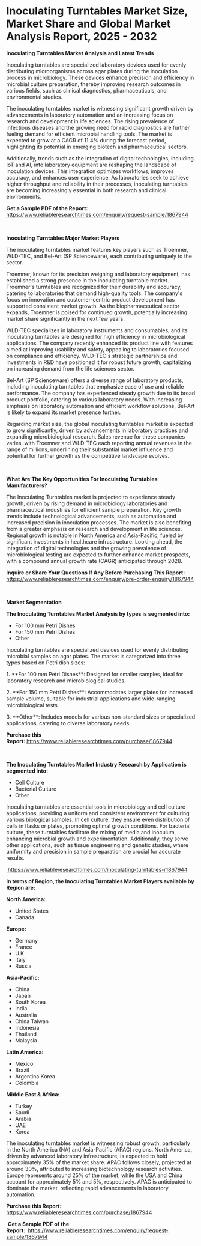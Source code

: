 <p><h1>Inoculating Turntables Market Size, Market Share and Global Market Analysis Report, 2025 - 2032</h1></p><p><strong>Inoculating Turntables Market Analysis and Latest Trends</strong></p>
<p><p>Inoculating turntables are specialized laboratory devices used for evenly distributing microorganisms across agar plates during the inoculation process in microbiology. These devices enhance precision and efficiency in microbial culture preparation, thereby improving research outcomes in various fields, such as clinical diagnostics, pharmaceuticals, and environmental studies.</p><p>The inoculating turntables market is witnessing significant growth driven by advancements in laboratory automation and an increasing focus on research and development in life sciences. The rising prevalence of infectious diseases and the growing need for rapid diagnostics are further fueling demand for efficient microbial handling tools. The market is expected to grow at a CAGR of 11.4% during the forecast period, highlighting its potential in emerging biotech and pharmaceutical sectors.</p><p>Additionally, trends such as the integration of digital technologies, including IoT and AI, into laboratory equipment are reshaping the landscape of inoculation devices. This integration optimizes workflows, improves accuracy, and enhances user experience. As laboratories seek to achieve higher throughput and reliability in their processes, inoculating turntables are becoming increasingly essential in both research and clinical environments.</p></p>
<p><strong>Get a Sample PDF of the Report:&nbsp;</strong> <a href="https://www.reliableresearchtimes.com/enquiry/request-sample/1867944?utm_campaign=3325&utm_medium=2&utm_source=Github&utm_content=ia&utm_term=13042025&utm_id=inoculating-turntables">https://www.reliableresearchtimes.com/enquiry/request-sample/1867944</a></p>
<p>&nbsp;</p>
<p><strong>Inoculating Turntables Major Market Players</strong></p>
<p><p>The inoculating turntables market features key players such as Troemner, WLD-TEC, and Bel-Art (SP Scienceware), each contributing uniquely to the sector.</p><p>Troemner, known for its precision weighing and laboratory equipment, has established a strong presence in the inoculating turntable market. Troemner's turntables are recognized for their durability and accuracy, catering to laboratories that demand high-quality tools. The company's focus on innovation and customer-centric product development has supported consistent market growth. As the biopharmaceutical sector expands, Troemner is poised for continued growth, potentially increasing market share significantly in the next few years.</p><p>WLD-TEC specializes in laboratory instruments and consumables, and its inoculating turntables are designed for high efficiency in microbiological applications. The company recently enhanced its product line with features aimed at improving usability and safety, appealing to laboratories focused on compliance and efficiency. WLD-TEC's strategic partnerships and investments in R&D have positioned it for robust future growth, capitalizing on increasing demand from the life sciences sector.</p><p>Bel-Art (SP Scienceware) offers a diverse range of laboratory products, including inoculating turntables that emphasize ease of use and reliable performance. The company has experienced steady growth due to its broad product portfolio, catering to various laboratory needs. With increasing emphasis on laboratory automation and efficient workflow solutions, Bel-Art is likely to expand its market presence further.</p><p>Regarding market size, the global inoculating turntables market is expected to grow significantly, driven by advancements in laboratory practices and expanding microbiological research. Sales revenue for these companies varies, with Troemner and WLD-TEC each reporting annual revenues in the range of millions, underlining their substantial market influence and potential for further growth as the competitive landscape evolves.</p></p>
<p>&nbsp;</p>
<p><strong>What Are The Key Opportunities For Inoculating Turntables Manufacturers?</strong></p>
<p><p>The Inoculating Turntables market is projected to experience steady growth, driven by rising demand in microbiology laboratories and pharmaceutical industries for efficient sample preparation. Key growth trends include technological advancements, such as automation and increased precision in inoculation processes. The market is also benefiting from a greater emphasis on research and development in life sciences. Regional growth is notable in North America and Asia-Pacific, fueled by significant investments in healthcare infrastructure. Looking ahead, the integration of digital technologies and the growing prevalence of microbiological testing are expected to further enhance market prospects, with a compound annual growth rate (CAGR) anticipated through 2028.</p></p>
<p><strong>Inquire or Share Your Questions If Any Before Purchasing This Report:</strong> <a href="https://www.reliableresearchtimes.com/enquiry/pre-order-enquiry/1867944?utm_campaign=3325&utm_medium=2&utm_source=Github&utm_content=ia&utm_term=13042025&utm_id=inoculating-turntables">https://www.reliableresearchtimes.com/enquiry/pre-order-enquiry/1867944</a></p>
<p>&nbsp;</p>
<p><strong>Market Segmentation</strong></p>
<p><strong>The Inoculating Turntables Market Analysis by types is segmented into:</strong></p>
<p><ul><li>For 100 mm Petri Dishes</li><li>For 150 mm Petri Dishes</li><li>Other</li></ul></p>
<p><p>Inoculating turntables are specialized devices used for evenly distributing microbial samples on agar plates. The market is categorized into three types based on Petri dish sizes: </p><p>1. **For 100 mm Petri Dishes**: Designed for smaller samples, ideal for laboratory research and microbiological studies. </p><p>2. **For 150 mm Petri Dishes**: Accommodates larger plates for increased sample volume, suitable for industrial applications and wide-ranging microbiological tests. </p><p>3. **Other**: Includes models for various non-standard sizes or specialized applications, catering to diverse laboratory needs.</p></p>
<p><strong>Purchase this Report:&nbsp;</strong><a href="https://www.reliableresearchtimes.com/purchase/1867944?utm_campaign=3325&utm_medium=2&utm_source=Github&utm_content=ia&utm_term=13042025&utm_id=inoculating-turntables">https://www.reliableresearchtimes.com/purchase/1867944</a></p>
<p>&nbsp;</p>
<p><strong>The Inoculating Turntables Market Industry Research by Application is segmented into:</strong></p>
<p><ul><li>Cell Culture</li><li>Bacterial Culture</li><li>Other</li></ul></p>
<p><p>Inoculating turntables are essential tools in microbiology and cell culture applications, providing a uniform and consistent environment for culturing various biological samples. In cell culture, they ensure even distribution of cells in flasks or plates, promoting optimal growth conditions. For bacterial culture, these turntables facilitate the mixing of media and inoculum, enhancing microbial growth and experimentation. Additionally, they serve other applications, such as tissue engineering and genetic studies, where uniformity and precision in sample preparation are crucial for accurate results.</p></p>
<p><a href="https://www.reliableresearchtimes.com/inoculating-turntables-r1867944?utm_campaign=3325&utm_medium=2&utm_source=Github&utm_content=ia&utm_term=13042025&utm_id=inoculating-turntables">&nbsp;https://www.reliableresearchtimes.com/inoculating-turntables-r1867944</a></p>
<p><strong>In terms of Region, the Inoculating Turntables Market Players available by Region are:</strong></p>
<p>
    <p> <strong> North America: </strong>
        <ul>
            <li>United States</li>
            <li>Canada</li>
        </ul>
        </p> 
    <p> <strong> Europe: </strong>
        <ul>
            <li>Germany</li>
            <li>France</li>
            <li>U.K.</li>
            <li>Italy</li>
            <li>Russia</li>
        </ul>
        </p> 
    <p> <strong> Asia-Pacific: </strong>
        <ul>
            <li>China</li>
            <li>Japan</li>
            <li>South Korea</li>
            <li>India</li>
            <li>Australia</li>
            <li>China Taiwan</li>
            <li>Indonesia</li>
            <li>Thailand</li>
            <li>Malaysia</li>
        </ul>
        </p> 
    <p> <strong> Latin America: </strong>
        <ul>
            <li>Mexico</li>
            <li>Brazil</li>
            <li>Argentina Korea</li>
            <li>Colombia</li>
        </ul>
        </p> 
    <p> <strong> Middle East & Africa: </strong>
        <ul>
            <li>Turkey</li>
            <li>Saudi</li>
            <li>Arabia</li>
            <li>UAE</li>
            <li>Korea</li>
        </ul>
    </p>
    </p>
<p><p>The inoculating turntables market is witnessing robust growth, particularly in the North America (NA) and Asia-Pacific (APAC) regions. North America, driven by advanced laboratory infrastructure, is expected to hold approximately 35% of the market share. APAC follows closely, projected at around 30%, attributed to increasing biotechnology research activities. Europe represents around 25% of the market, while the USA and China account for approximately 5% and 5%, respectively. APAC is anticipated to dominate the market, reflecting rapid advancements in laboratory automation.</p></p>
<p><strong>Purchase this Report: </strong><a href="https://www.reliableresearchtimes.com/purchase/1867944?utm_campaign=3325&utm_medium=2&utm_source=Github&utm_content=ia&utm_term=13042025&utm_id=inoculating-turntables">https://www.reliableresearchtimes.com/purchase/1867944</a></p>
<p>&nbsp;<strong>Get a Sample PDF of the Report:&nbsp;&nbsp;</strong><a href="https://www.reliableresearchtimes.com/enquiry/request-sample/1867944?utm_campaign=3325&utm_medium=2&utm_source=Github&utm_content=ia&utm_term=13042025&utm_id=inoculating-turntables">https://www.reliableresearchtimes.com/enquiry/request-sample/1867944</a></p>
<p><strong></strong></p>
<p><p></p><p></p><p></p></p>